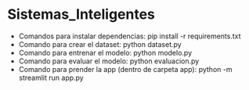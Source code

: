 # Sistemas_Inteligentes
- Comandos para instalar dependencias: pip install -r requirements.txt
- Comando para crear el dataset: python dataset.py
- Comando para entrenar el modelo: python modelo.py
- Comando para evaluar el modelo: python evaluacion.py
- Comando para prender la app (dentro de carpeta app): python -m streamlit run app.py 